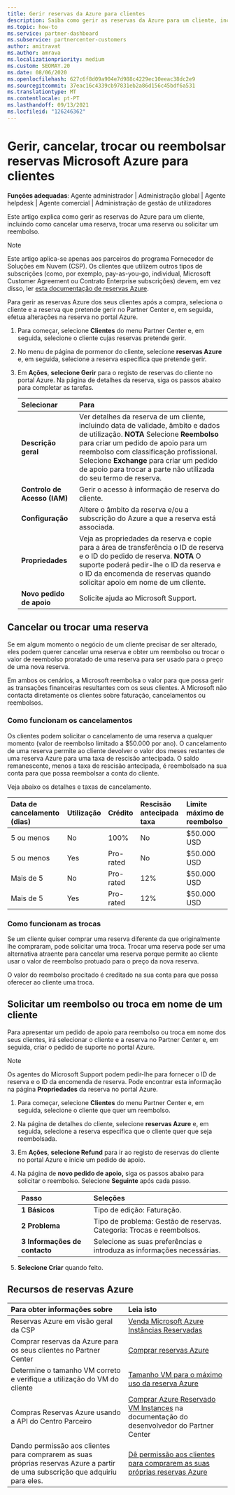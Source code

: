 ```yaml
---
title: Gerir reservas da Azure para clientes
description: Saiba como gerir as reservas da Azure para um cliente, incluindo como cancelar uma reserva, trocar uma reserva ou solicitar um reembolso.
ms.topic: how-to
ms.service: partner-dashboard
ms.subservice: partnercenter-customers
author: amitravat
ms.author: amrava
ms.localizationpriority: medium
ms.custom: SEOMAY.20
ms.date: 08/06/2020
ms.openlocfilehash: 627c6f8d09a904e7d988c4229ec10eeac38dc2e9
ms.sourcegitcommit: 37eac16c4339cb97831eb2a86d156c45bdf6a531
ms.translationtype: MT
ms.contentlocale: pt-PT
ms.lasthandoff: 09/13/2021
ms.locfileid: "126246362"
---
```

# <a name="manage-cancel-exchange-or-refund-microsoft-azure-reservations-for-customers"></a>Gerir, cancelar, trocar ou reembolsar reservas Microsoft Azure para clientes

**Funções adequadas**: Agente administrador | Administração global | Agente helpdesk | Agente comercial | Administração de gestão de utilizadores

Este artigo explica como gerir as reservas do Azure para um cliente, incluindo como cancelar uma reserva, trocar uma reserva ou solicitar um reembolso.

> [!NOTE]
> Este artigo aplica-se apenas aos parceiros do programa Fornecedor de Soluções em Nuvem (CSP). Os clientes que utilizem outros tipos de subscrições (como, por exemplo, pay-as-you-go, individual, Microsoft Customer Agreement ou Contrato Enterprise subscrições) devem, em vez disso, ler [esta documentação de reservas Azure](/azure/cost-management-billing/reservations).

Para gerir as reservas Azure dos seus clientes após a compra, seleciona o cliente e a reserva que pretende gerir no Partner Center e, em seguida, efetua alterações na reserva no portal Azure.

1. Para começar, selecione **Clientes** do menu Partner Center e, em seguida, selecione o cliente cujas reservas pretende gerir. 

2. No menu de página de pormenor do cliente, selecione **reservas Azure** e, em seguida, selecione a reserva específica que pretende gerir.  

3. Em **Ações**, **selecione Gerir** para o registo de reservas do cliente no portal Azure. Na página de detalhes da reserva, siga os passos abaixo para completar as tarefas.  

    | **Selecionar**   | **Para**    |
    |:-----------------------------|:-----------------|
    | **Descrição geral**   | Ver detalhes da reserva de um cliente, incluindo data de validade, âmbito e dados de utilização. **NOTA** Selecione **Reembolso** para criar um pedido de apoio para um reembolso com classificação profissional. Selecione **Exchange** para criar um pedido de apoio para trocar a parte não utilizada do seu termo de reserva.  
    | **Controlo de Acesso (IAM)**   | Gerir o acesso à informação de reserva do cliente.|
    | **Configuração**   | Altere o âmbito da reserva e/ou a subscrição do Azure a que a reserva está associada.    |
    | **Propriedades**   | Veja as propriedades da reserva e copie para a área de transferência o ID de reserva e o ID do pedido de reserva. **NOTA** O suporte poderá pedir-lhe o ID da reserva e o ID da encomenda de reservas quando solicitar apoio em nome de um cliente.    |
    | **Novo pedido de apoio**    | Solicite ajuda ao Microsoft Support.   |
 
## <a name="cancel-or-exchange-a-reservation"></a>Cancelar ou trocar uma reserva

Se em algum momento o negócio de um cliente precisar de ser alterado, eles podem querer cancelar uma reserva e obter um reembolso ou trocar o valor de reembolso proratado de uma reserva para ser usado para o preço de uma nova reserva.

Em ambos os cenários, a Microsoft reembolsa o valor para que possa gerir as transações financeiras resultantes com os seus clientes. A Microsoft não contacta diretamente os clientes sobre faturação, cancelamentos ou reembolsos.

### <a name="how-cancellations-work"></a>Como funcionam os cancelamentos

Os clientes podem solicitar o cancelamento de uma reserva a qualquer momento (valor de reembolso limitado a $50.000 por ano). O cancelamento de uma reserva permite ao cliente devolver o valor dos meses restantes de uma reserva Azure para uma taxa de rescisão antecipada. O saldo remanescente, menos a taxa de rescisão antecipada, é reembolsado na sua conta para que possa reembolsar a conta do cliente. 

Veja abaixo os detalhes e taxas de cancelamento.


|**Data de cancelamento**<br> (dias)   |**Utilização**    |**Crédito**  |**Rescisão antecipada**<br> taxa    |**Limite máximo de reembolso** | 
|:----------------------------------|:------------|:-----------|:--------------------------------|:--------------|
|5 ou menos                         | No          | 100%       | No                              | $50.000 USD   |
|5 ou menos                         | Yes         | Pro-rated  | No                              | $50.000 USD   |
|Mais de 5                        | No          | Pro-rated  | 12%                             | $50.000 USD   |
|Mais de 5                        | Yes         | Pro-rated  | 12%                             | $50.000 USD   |

### <a name="how-exchanges-work"></a>Como funcionam as trocas 

Se um cliente quiser comprar uma reserva diferente da que originalmente lhe compraram, pode solicitar uma troca. Trocar uma reserva pode ser uma alternativa atraente para cancelar uma reserva porque permite ao cliente usar o valor de reembolso protuado para o preço da nova reserva. 

O valor do reembolso procitado é creditado na sua conta para que possa oferecer ao cliente uma troca.

## <a name="request-a-refund-or-exchange-on-behalf-of-a-customer"></a>Solicitar um reembolso ou troca em nome de um cliente

Para apresentar um pedido de apoio para reembolso ou troca em nome dos seus clientes, irá selecionar o cliente e a reserva no Partner Center e, em seguida, criar o pedido de suporte no portal Azure. 

>[!NOTE]
>Os agentes do Microsoft Support podem pedir-lhe para fornecer o ID de reserva e o ID da encomenda de reserva. Pode encontrar esta informação na página **Propriedades** da reserva no portal Azure.

1. Para começar, selecione **Clientes** do menu Partner Center e, em seguida, selecione o cliente que quer um reembolso. 

2. Na página de detalhes do cliente, selecione **reservas Azure** e, em seguida, selecione a reserva específica que o cliente quer que seja reembolsada.  

3. Em **Ações**, **selecione Refund** para ir ao registo de reservas do cliente no portal Azure e inicie um pedido de apoio.  

4. Na página de **novo pedido de apoio,** siga os passos abaixo para solicitar o reembolso. Selecione **Seguinte** após cada passo. 

   |**Passo**                    |**Seleções**    |
   |:---------------------------|:-----------------|
   |**1 Básicos**                |Tipo de edição: Faturação.  |
   |**2 Problema**               |Tipo de problema: Gestão de reservas. Categoria: Trocas e reembolsos. |
   |**3 Informações de contacto**   |Selecione as suas preferências e introduza as informações necessárias. 

5. **Selecione Criar** quando feito.

## <a name="azure-reservations-resources"></a>Recursos de reservas Azure

|**Para obter informações sobre**   |**Leia isto**    |
|:-----------------------------|:-----------------|
|Reservas Azure em visão geral da CSP  | [Venda Microsoft Azure Instâncias Reservadas](azure-reservations.md) |
|Comprar reservas da Azure para os seus clientes no Partner Center   | [Comprar reservas Azure](azure-reservations-buying.md) |
|Determine o tamanho VM correto e verifique a utilização do VM do cliente   | [Tamanho VM para o máximo uso da reserva Azure](azure-usage.md)   |
|Compras Reservas Azure usando a API do Centro Parceiro | [Comprar Azure Reservado VM Instances](/partner-center/develop/purchase-azure-reservations) na documentação do desenvolvedor do Partner Center   |
|Dando permissão aos clientes para comprarem as suas próprias reservas Azure a partir de uma subscrição que adquiriu para eles. | [Dê permissão aos clientes para comprarem as suas próprias reservas Azure](give-customers-permission.md)   |